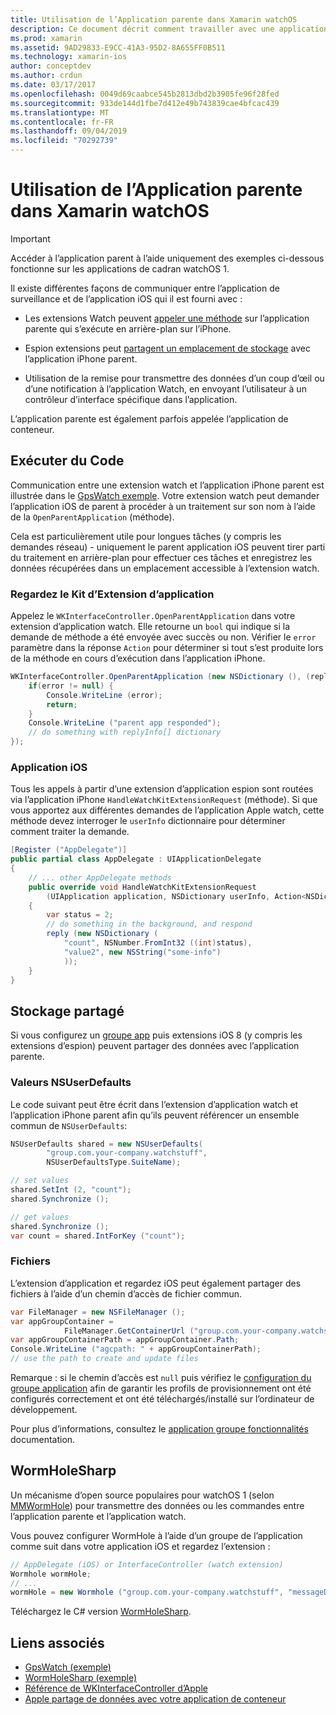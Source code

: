 ```yaml
---
title: Utilisation de l’Application parente dans Xamarin watchOS
description: Ce document décrit comment travailler avec une application de parent watchOS dans Xamarin. Il aborde les extensions d’application WatchKit, des applications iOS, un stockage partagé et bien plus encore.
ms.prod: xamarin
ms.assetid: 9AD29833-E9CC-41A3-95D2-8A655FF0B511
ms.technology: xamarin-ios
author: conceptdev
ms.author: crdun
ms.date: 03/17/2017
ms.openlocfilehash: 0049d69caabce545b2813dbd2b3905fe96f28fed
ms.sourcegitcommit: 933de144d1fbe7d412e49b743839cae4bfcac439
ms.translationtype: MT
ms.contentlocale: fr-FR
ms.lasthandoff: 09/04/2019
ms.locfileid: "70292739"
---
```

# <a name="working-with-the-watchos-parent-application-in-xamarin"></a>Utilisation de l’Application parente dans Xamarin watchOS

> [!IMPORTANT]
> Accéder à l’application parent à l’aide uniquement des exemples ci-dessous fonctionne sur les applications de cadran watchOS 1.


Il existe différentes façons de communiquer entre l’application de surveillance et de l’application iOS qui il est fourni avec :

- Les extensions Watch peuvent [appeler une méthode](#code) sur l’application parente qui s’exécute en arrière-plan sur l’iPhone.

- Espion extensions peut [partagent un emplacement de stockage](#storage) avec l’application iPhone parent.

- Utilisation de la remise pour transmettre des données d’un coup d’œil ou d’une notification à l’application Watch, en envoyant l’utilisateur à un contrôleur d’interface spécifique dans l’application.

L’application parente est également parfois appelée l’application de conteneur.


<a name="code" />

## <a name="run-code"></a>Exécuter du Code

Communication entre une extension watch et l’application iPhone parent est illustrée dans le [GpsWatch exemple](https://docs.microsoft.com/samples/xamarin/ios-samples/watchkit-gpswatch).
Votre extension watch peut demander l’application iOS de parent à procéder à un traitement sur son nom à l’aide de la `OpenParentApplication` (méthode).

Cela est particulièrement utile pour longues tâches (y compris les demandes réseau) - uniquement le parent application iOS peuvent tirer parti du traitement en arrière-plan pour effectuer ces tâches et enregistrez les données récupérées dans un emplacement accessible à l’extension watch.



### <a name="watch-kit-app-extension"></a>Regardez le Kit d’Extension d’application

Appelez le `WKInterfaceController.OpenParentApplication` dans votre extension d’application watch. Elle retourne un `bool` qui indique si la demande de méthode a été envoyée avec succès ou non. Vérifier le `error` paramètre dans la réponse `Action` pour déterminer si tout s’est produite lors de la méthode en cours d’exécution dans l’application iPhone.

```csharp
WKInterfaceController.OpenParentApplication (new NSDictionary (), (replyInfo, error) => {
    if(error != null) {
        Console.WriteLine (error);
        return;
    }
    Console.WriteLine ("parent app responded");
    // do something with replyInfo[] dictionary
});
```


### <a name="ios-app"></a>Application iOS

Tous les appels à partir d’une extension d’application espion sont routées via l’application iPhone `HandleWatchKitExtensionRequest` (méthode).
Si que vous apportez aux différentes demandes de l’application Apple watch, cette méthode devez interroger le `userInfo` dictionnaire pour déterminer comment traiter la demande.


```csharp
[Register ("AppDelegate")]
public partial class AppDelegate : UIApplicationDelegate
{
    // ... other AppDelegate methods
    public override void HandleWatchKitExtensionRequest
        (UIApplication application, NSDictionary userInfo, Action<NSDictionary> reply)
    {
        var status = 2;
        // do something in the background, and respond
        reply (new NSDictionary (
            "count", NSNumber.FromInt32 ((int)status),
            "value2", new NSString("some-info")
            ));
    }
}
```


<a name="storage" />

## <a name="shared-storage"></a>Stockage partagé

Si vous configurez un [groupe app](~/ios/watchos/app-fundamentals/app-groups.md) puis extensions iOS 8 (y compris les extensions d’espion) peuvent partager des données avec l’application parente.

<a name="nsuserdefaults" />

### <a name="nsuserdefaults"></a>Valeurs NSUserDefaults

Le code suivant peut être écrit dans l’extension d’application watch et l’application iPhone parent afin qu’ils peuvent référencer un ensemble commun de `NSUserDefaults`:

```csharp
NSUserDefaults shared = new NSUserDefaults(
        "group.com.your-company.watchstuff",
        NSUserDefaultsType.SuiteName);

// set values
shared.SetInt (2, "count");
shared.Synchronize ();

// get values
shared.Synchronize ();
var count = shared.IntForKey ("count");
```

<a name="files" />

### <a name="files"></a>Fichiers

L’extension d’application et regardez iOS peut également partager des fichiers à l’aide d’un chemin d’accès de fichier commun.

```csharp
var FileManager = new NSFileManager ();
var appGroupContainer =
            FileManager.GetContainerUrl ("group.com.your-company.watchstuff");
var appGroupContainerPath = appGroupContainer.Path;
Console.WriteLine ("agcpath: " + appGroupContainerPath);
// use the path to create and update files
```

Remarque : si le chemin d’accès est `null` puis vérifiez le [configuration du groupe application](~/ios/watchos/app-fundamentals/app-groups.md) afin de garantir les profils de provisionnement ont été configurés correctement et ont été téléchargés/installé sur l’ordinateur de développement.

Pour plus d’informations, consultez le [application groupe fonctionnalités](~/ios/deploy-test/provisioning/capabilities/app-groups-capabilities.md) documentation.

## <a name="wormholesharp"></a>WormHoleSharp

Un mécanisme d’open source populaires pour watchOS 1 (selon [MMWormHole](https://github.com/mutualmobile/MMWormhole)) pour transmettre des données ou les commandes entre l’application parente et l’application watch.

Vous pouvez configurer WormHole à l’aide d’un groupe de l’application comme suit dans votre application iOS et regardez l’extension :

```csharp
// AppDelegate (iOS) or InterfaceController (watch extension)
Wormhole wormHole;
// ...
wormHole = new Wormhole ("group.com.your-company.watchstuff", "messageDir");
```

Téléchargez le C# version [WormHoleSharp](https://github.com/Clancey/WormHoleSharp).



## <a name="related-links"></a>Liens associés

- [GpsWatch (exemple)](https://docs.microsoft.com/samples/xamarin/ios-samples/watchos-watchkitcatalog)
- [WormHoleSharp (exemple)](https://github.com/Clancey/WormHoleSharp)
- [Référence de WKInterfaceController d’Apple](https://developer.apple.com/library/prerelease/ios/documentation/WatchKit/Reference/WKInterfaceController_class/index.html#//apple_ref/occ/clm/WKInterfaceController/openParentApplication:reply:)
- [Apple partage de données avec votre application de conteneur](https://developer.apple.com/library/ios/documentation/General/Conceptual/ExtensibilityPG/ExtensionScenarios.html)
